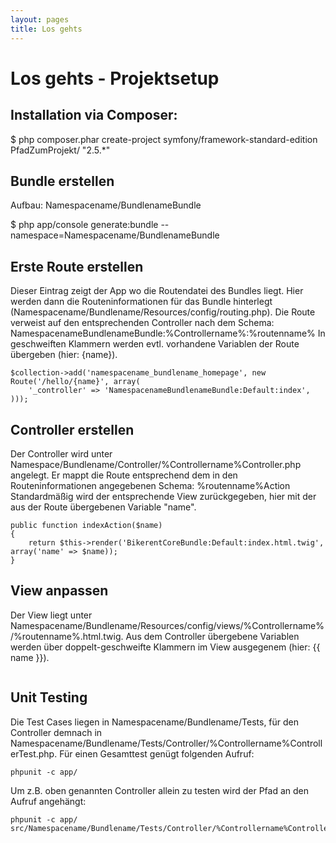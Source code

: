 ```yaml
---
layout: pages
title: Los gehts
---
```


Los gehts - Projektsetup
========================

Installation via Composer:
--------------------------

$ php composer.phar create-project symfony/framework-standard-edition PfadZumProjekt/ "2.5.*"

Bundle erstellen
----------------

Aufbau: Namespacename/BundlenameBundle

$ php app/console generate:bundle --namespace=Namespacename/BundlenameBundle

Erste Route erstellen
---------------------
Dieser Eintrag zeigt der App wo die Routendatei des Bundles liegt.
Hier werden dann die Routeninformationen für das Bundle hinterlegt (Namespacename/Bundlename/Resources/config/routing.php).
Die Route verweist auf den entsprechenden Controller nach dem Schema: NamespacenameBundlenameBundle:%Controllername%:%routenname%
In geschweiften Klammern werden evtl. vorhandene Variablen der Route übergeben (hier: {name}).

```
$collection->add('namespacename_bundlename_homepage', new Route('/hello/{name}', array(
    '_controller' => 'NamespacenameBundlenameBundle:Default:index',
)));
```

Controller erstellen
--------------------
Der Controller wird unter Namespace/Bundlename/Controller/%Controllername%Controller.php angelegt.
Er mappt die Route entsprechend dem in den Routeninformationen angegebenen Schema: %routenname%Action
Standardmäßig wird der entsprechende View zurückgegeben, hier mit der aus der Route übergebenen Variable "name".

```
public function indexAction($name)
{
    return $this->render('BikerentCoreBundle:Default:index.html.twig', array('name' => $name));
}
```

View anpassen
-------------

Der View liegt unter Namespacename/Bundlename/Resources/config/views/%Controllername%/%routenname%.html.twig.
Aus dem Controller übergebene Variablen werden über doppelt-geschweifte Klammern im View ausgegenem (hier: {{ name }}).

```
```

Unit Testing
------------

Die Test Cases liegen in Namespacename/Bundlename/Tests, für den Controller demnach in Namespacename/Bundlename/Tests/Controller/%Controllername%ControllerTest.php.
Für einen Gesamttest genügt folgenden Aufruf:

```
phpunit -c app/
```

Um z.B. oben genannten Controller allein zu testen wird der Pfad an den Aufruf angehängt:

```
phpunit -c app/ src/Namespacename/Bundlename/Tests/Controller/%Controllername%ControllerTest.php.
```